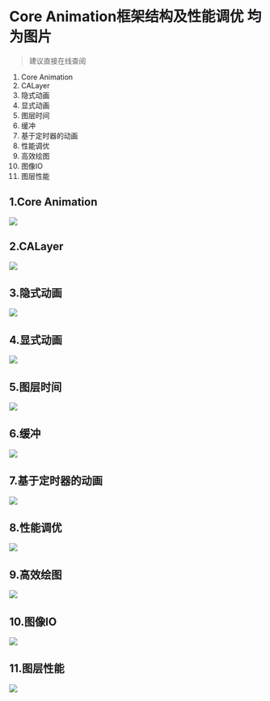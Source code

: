 # Core Animation框架结构及性能调优 均为图片

> 建议直接在线查阅

1. Core Animation
2. CALayer
3. 隐式动画
4. 显式动画
5. 图层时间
6. 缓冲
7. 基于定时器的动画
8. 性能调优
9. 高效绘图
10. 图像IO
11. 图层性能

## 1.Core Animation

![](./1.png)
## 2.CALayer
![](./2.png)

## 3.隐式动画
![](./3.png)

## 4.显式动画
![](./4.png)

## 5.图层时间
![](./5.png)

## 6.缓冲
![](./6.png)

## 7.基于定时器的动画
![](./7.png)

## 8.性能调优
![](./8.png)

## 9.高效绘图
![](./9.png)

## 10.图像IO
![](./10.png)

## 11.图层性能
![](./11.png)


			


